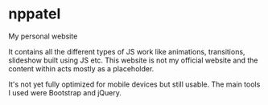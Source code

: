 # nppatel
My personal website 

It contains all the different types of JS work like animations, transitions, slideshow built using JS etc. 
This website is not my official website and the content within acts mostly as a placeholder.

It's not yet fully optimized for mobile devices but still usable. 
The main tools I used were Bootstrap and jQuery.
